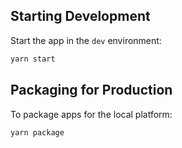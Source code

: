 
## Starting Development

Start the app in the `dev` environment:

```bash
yarn start
```

## Packaging for Production

To package apps for the local platform:

```bash
yarn package
```
